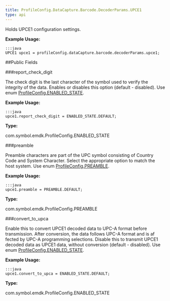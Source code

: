 ```yaml
---
title: ProfileConfig.DataCapture.Barcode.DecoderParams.UPCE1
type: api
---
```



Holds UPCE1 configuration settings. 
 
 

**Example Usage:**
	
	:::java	
	UPCE1 upce1 = profileConfig.dataCapture.barcode.decoderParams.upce1;


##Public Fields

###report_check_digit

The check digit is the last character of the symbol used to verify the integrity of the data. 
 Enables or disables this option (default - disabled). 
 Use enum [ ProfileConfig.ENABLED_STATE](../ProfileConfig-ENABLED_STATE). 
 
 

**Example Usage:**
	
	:::java	
	upce1.report_check_digit = ENABLED_STATE.DEFAULT;


**Type:**

com.symbol.emdk.ProfileConfig.ENABLED_STATE

###preamble

Preamble characters are part of the UPC symbol consisting of Country Code and System Character. 
 Select the appropriate option to match the host system. 
 Use enum [ ProfileConfig.PREAMBLE](../ProfileConfig-PREAMBLE). 
 
 

**Example Usage:**
	
	:::java	
	upce1.preamble = PREAMBLE.DEFAULT;


**Type:**

com.symbol.emdk.ProfileConfig.PREAMBLE

###convert_to_upca

Enable this to convert UPCE1 decoded data to UPC-A format before transmission. 
 After conversion, the data follows UPC-A format and is af fected by UPC-A programming selections. 
 Disable this to transmit UPCE1 decoded data as UPCE1 data, without conversion (default - disabled). 
 Use enum [ ProfileConfig.ENABLED_STATE](../ProfileConfig-ENABLED_STATE). 
 
 

**Example Usage:**
	
	:::java	
	upce1.convert_to_upca = ENABLED_STATE.DEFAULT;


**Type:**

com.symbol.emdk.ProfileConfig.ENABLED_STATE

